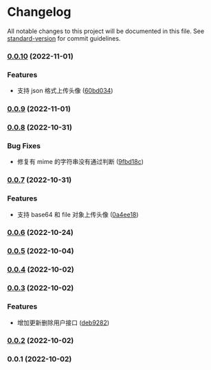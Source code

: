 # Changelog

All notable changes to this project will be documented in this file. See [standard-version](https://github.com/conventional-changelog/standard-version) for commit guidelines.

### [0.0.10](https://github.com/clovery/baidu-chengfeng-api/compare/v0.0.9...v0.0.10) (2022-11-01)


### Features

* 支持 json 格式上传头像 ([60bd034](https://github.com/clovery/baidu-chengfeng-api/commit/60bd03428ea0a7bef0c48fda2980493735305242))

### [0.0.9](https://github.com/clovery/baidu-chengfeng-api/compare/v0.0.8...v0.0.9) (2022-11-01)

### [0.0.8](https://github.com/clovery/baidu-chengfeng-api/compare/v0.0.7...v0.0.8) (2022-10-31)


### Bug Fixes

* 修复有 mime 的字符串没有通过判断 ([9fbd18c](https://github.com/clovery/baidu-chengfeng-api/commit/9fbd18c685b4054daefce7fb37b3a60bf7c67fb0))

### [0.0.7](https://github.com/clovery/baidu-chengfeng-api/compare/v0.0.6...v0.0.7) (2022-10-31)


### Features

* 支持 base64 和 file 对象上传头像 ([0a4ee18](https://github.com/clovery/baidu-chengfeng-api/commit/0a4ee18495504587ff0e0805c6bfa785ff0dbe64))

### [0.0.6](https://github.com/clovery/baidu-chengfeng-api/compare/v0.0.5...v0.0.6) (2022-10-24)

### [0.0.5](https://github.com/clovery/baidu-chengfeng-api/compare/v0.0.4...v0.0.5) (2022-10-04)

### [0.0.4](https://github.com/clovery/dumu/compare/v0.0.3...v0.0.4) (2022-10-02)

### [0.0.3](https://github.com/clovery/dumu/compare/v0.0.2...v0.0.3) (2022-10-02)


### Features

* 增加更新删除用户接口 ([deb9282](https://github.com/clovery/dumu/commit/deb92828f095425e705e951fef2aa2e773ce1bd2))

### [0.0.2](https://github.com/clovery/dumu/compare/v0.0.1...v0.0.2) (2022-10-02)

### 0.0.1 (2022-10-02)
